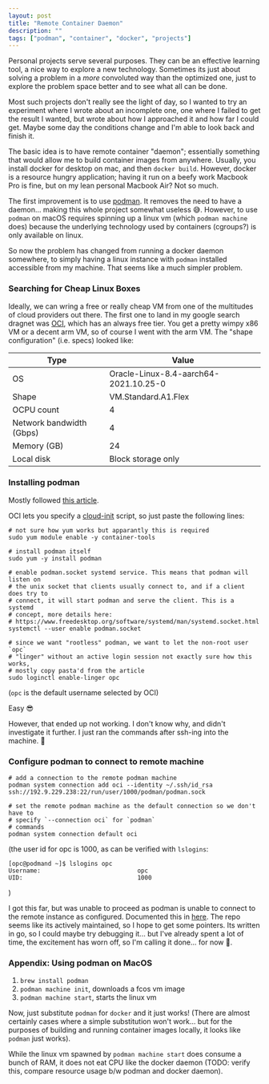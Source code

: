 ```yaml
---
layout: post
title: "Remote Container Daemon"
description: ""
tags: ["podman", "container", "docker", "projects"]
---
```


Personal projects serve several purposes. They can be an effective learning tool, a nice way to explore a new 
technology. Sometimes its just about solving a problem in a *more* convoluted way than the optimized one, just to 
explore the problem space better and to see what all can be done. 

Most such projects don't really see the light of day, so I wanted to try an experiment where I wrote about an 
incomplete one, one where I failed to get the result I wanted, but wrote about how I approached it and how far I could
get. Maybe some day the conditions change and I'm able to look back and finish it.

The basic idea is to have remote container "daemon"; essentially something that would allow me to build container 
images from anywhere. Usually, you install docker for desktop on mac, and then `docker build`. However, docker is a 
resource hungry application; having it run on a beefy work Macbook Pro is fine, but on my lean personal Macbook Air?
Not so much.

The first improvement is to use [podman]. It removes the need to have a daemon... making this whole project 
somewhat useless 😅. However, to use `podman` on  macOS requires spinning up a linux vm (which `podman machine` does) 
because the underlying technology used by containers (cgroups?) is only available on linux.

So now the problem has changed from running a docker daemon somewhere, to simply having a linux instance with 
`podman` installed accessible from my machine. That seems like a much simpler problem.

[podman]: https://podman.io/
### Searching for Cheap Linux Boxes

Ideally, we can wring a free or really cheap VM from one of the multitudes of cloud providers out there. The first one
to land in my google search dragnet was [OCI], which has an always free tier. You get a pretty wimpy x86 VM or a 
decent arm VM, so of course I went with the arm VM. The "shape configuration" (i.e. specs) looked like:


|Type                    |Value                                |
|------------------------|-------------------------------------|
|OS                      |Oracle-Linux-8.4-aarch64-2021.10.25-0|
|Shape                   |VM.Standard.A1.Flex                  |
|OCPU count              |4                                    |
|Network bandwidth (Gbps)|4                                    |
|Memory (GB)             |24                                   |
|Local disk              |Block storage only                   |

[OCI]: https://www.oracle.com/cloud/free/
### Installing podman
Mostly followed [this article].

OCI lets you specify a [cloud-init] script, so just paste the following lines:

```
# not sure how yum works but apparantly this is required
sudo yum module enable -y container-tools

# install podman itself
sudo yum -y install podman

# enable podman.socket systemd service. This means that podman will listen on 
# the unix socket that clients usually connect to, and if a client does try to 
# connect, it will start podman and serve the client. This is a systemd 
# concept, more details here: 
# https://www.freedesktop.org/software/systemd/man/systemd.socket.html
systemctl --user enable podman.socket

# since we want "rootless" podman, we want to let the non-root user `opc` 
# "linger" without an active login session not exactly sure how this works, 
# mostly copy pasta'd from the article
sudo loginctl enable-linger opc
```

(`opc` is the default username selected by OCI)

Easy 😎

However, that ended up not working. I don't know why, and didn't investigate it further. I just ran the commands after
ssh-ing into the machine. 🤷


[cloud-init]: https://cloudinit.readthedocs.io/en/latest/#
[this article]: https://www.redhat.com/sysadmin/podman-clients-macos-windows
### Configure podman to connect to remote machine

```
# add a connection to the remote podman machine
podman system connection add oci --identity ~/.ssh/id_rsa ssh://192.9.229.238:22/run/user/1000/podman/podman.sock

# set the remote podman machine as the default connection so we don't have to 
# specify `--connection oci` for `podman`
# commands
podman system connection default oci
```
(the user id for opc is 1000, as can be verified with `lslogins`: 

```
[opc@podmand ~]$ lslogins opc
Username:                           opc
UID:                                1000
```
)

I got this far, but was unable to proceed as podman is unable to connect to the remote instance as configured.
Documented this in [here](https://github.com/containers/podman/issues/12432). The repo seems like its actively 
maintained, so I hope to get some pointers. Its written in go, so I could maybe try debugging it... but I've already
spent a lot of time, the excitement has worn off, so I'm calling it done... for now 🙂.
### Appendix: Using podman on MacOS

1. `brew install podman`
2. `podman machine init`, downloads a fcos vm image
3. `podman machine start`, starts the linux vm

Now, just substitute `podman` for `docker` and it just works! (There are almost certainly cases where a simple 
substitution won't work... but for the purposes of building and running container images locally, it looks like 
`podman` just works).


While the linux vm spawned by `podman machine start` does consume a bunch of RAM, it does not eat CPU like the docker
daemon (TODO: verify this, compare resource usage b/w podman and docker daemon).
